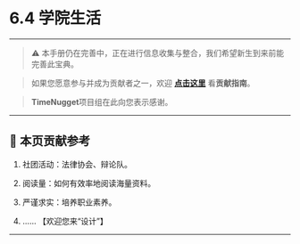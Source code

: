 # 6.4 学院生活

---

> ⚠️ 本手册仍在完善中，正在进行信息收集与整合，我们希望新生到来前能完善此宝典。  

> 如果您愿意参与并成为贡献者之一，欢迎 **[点击这里](/CONTRIBUTING.md)** 看**贡献指南**。

> **TimeNugget**项目组在此向您表示感谢。

---

## 📌 本页贡献参考

1. 社团活动：法律协会、辩论队。

2. 阅读量：如何有效率地阅读海量资料。

3. 严谨求实：培养职业素养。

4. ……  【欢迎您来“设计”】

---

